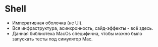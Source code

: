 # Shell

- Императивная оболочка (не UI).
- Вся инфраструктура, асинхронность, сайд-эффекты - всё здесь.
- Данная библиотека MacOs специфична, чтобы можно было запускать тесты под симулятор Mac.
